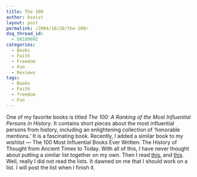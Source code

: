```yaml
---
title: The 100
author: bsoist
layout: post
permalink: /2004/10/20/the-100/
dsq_thread_id:
  - 50189692
categories:
  - Books
  - Faith
  - Freedom
  - Fun
  - Reviews
tags:
  - Books
  - Faith
  - freedom
  - Fun
---
```

One of my favorite books is titled *The 100: A Ranking of the Most Influential Persons in History*. It contains short pieces about the most influential persons from history, including an enlightening collection of &#8216;honorable mentions.&#8217; It is a fascinating book. Recently, I added a similar book to my wishlist &#8212; The 100 Most Influential Books Ever Written: The History of Thought from Ancient Times to Today. With all of this, I have never thought about putting a similar list together on my own. Then I read [this][3], and [this][4]. Well, really I did not read the lists. It dawned on me that I should work on a list. I will post the list when I finish it.

 [1]: asin:0806513500
 [2]: asin:0806520000
 [3]: http://rhetoricrhythm.blogspot.com/2004/10/heroes-of-my-youth.html
 [4]: http://rhetoricrhythm.blogspot.com/2004/10/100.html
